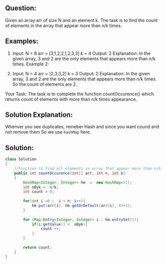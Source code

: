 ## Question:
Given an array arr of size N and an element k. The task is to find the count of elements in the array that appear more than n/k times.

## Examples:

1. Input:
N = 8
arr = [3,1,2,2,1,2,3,3]
k = 4
Output: 
2
Explanation: 
In the given array, 3 and 2 are the only elements that appears more than n/k times.
Example 2:

2. Input:
N = 4
arr = [2,3,3,2]
k = 3
Output: 
2
Explanation: In the given array, 3 and 2 are the only elements that appears more than n/k times. So the count of elements are 2.

Your Task:
The task is to complete the function countOccurence() which returns count of elements with more than n/k times appearance.

## Solution Explanation:
Whenver you see duplicates, remeber Hash and since you want cound and not remove them So we use `hashMap` here.

## Solution:
```java
class Solution 
{
    //Function to find all elements in array that appear more than n/k times.
    public int countOccurence(int[] arr, int n, int k) 
    {
        HashMap<Integer, Integer> hm  =  new HashMap<>();
        int nByk =  n/k;
        int count = 0;
        
        for(int i =0 ;  i < n; i++){
            hm.put(arr[i], hm.getOrDefault(arr[i], 0)+1);
        }
        
        for (Map.Entry<Integer, Integer> i : hm.entrySet()){
            if(i.getValue() >  nByk){
                count ++;
            }
        }
        
        return count;
    }
}
```
